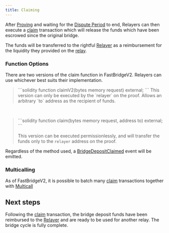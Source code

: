 ```yaml
---
title: Claiming
---
```


<!-- Reference Links -->
[relay]: https://rfq-contracts.synapseprotocol.com/contracts/interfaces/IFastBridgeV2.sol/interface.IFastBridgeV2.html#relayv2
[prove]: https://rfq-contracts.synapseprotocol.com/contracts/interfaces/IFastBridgeV2.sol/interface.IFastBridgeV2.html#provev2
[dispute]: https://rfq-contracts.synapseprotocol.com/contracts/interfaces/IFastBridge.sol/interface.IFastBridge.html#dispute
[claim]: https://rfq-contracts.synapseprotocol.com/contracts/interfaces/IFastBridgeV2.sol/interface.IFastBridgeV2.html#claimv2
[cancel]: https://rfq-contracts.synapseprotocol.com/contracts/interfaces/IFastBridgeV2.sol/interface.IFastBridgeV2.html#cancelv2
[proof]: https://rfq-contracts.synapseprotocol.com/contracts/interfaces/IFastBridgeV2.sol/interface.IFastBridgeV2.html#bridgetxdetails
[BridgeRequested]: https://rfq-contracts.synapseprotocol.com/contracts/interfaces/IFastBridge.sol/interface.IFastBridge.html#bridgerequested
[BridgeTransactionV2]: https://rfq-contracts.synapseprotocol.com/contracts/interfaces/IFastBridgeV2.sol/interface.IFastBridgeV2.html#bridgetransactionv2
[BridgeRelayed]: https://rfq-contracts.synapseprotocol.com/contracts/interfaces/IFastBridge.sol/interface.IFastBridge.html#bridgerelayed
[BridgeProofProvided]: https://rfq-contracts.synapseprotocol.com/contracts/interfaces/IFastBridge.sol/interface.IFastBridge.html#bridgeproofprovided
[Cancel Delay]: https://rfq-contracts.synapseprotocol.com/contracts/FastBridge.sol/contract.FastBridge.html#refund_delay
[Multicall]: https://rfq-contracts.synapseprotocol.com/contracts/interfaces/IMulticallTarget.sol/interface.IMulticallTarget.html

[Quoter API]: /docs/RFQ/Quoting/Quoter%20API/
[Dispute Period]: /docs/RFQ/Security/#dispute-period
[Quoting]: /docs/RFQ/Quoting
[Bridging]: /docs/RFQ/Bridging
[Relaying]: /docs/RFQ/Relaying
[Proving]: /docs/RFQ/Proving
[Claiming]: /docs/RFQ/Claiming
[Canceling]: /docs/RFQ/Canceling
[Security]: /docs/RFQ/Security
[Exclusivity]: /docs/RFQ/Exclusivity

[User]: /docs/RFQ/#entities
[Quoter]: /docs/RFQ/#entities
[Prover]: /docs/RFQ/#entities
[Relayer]: /docs/RFQ/#entities
[Guard]: /docs/RFQ/#entities
[Canceler]: /docs/RFQ/#entities

After [Proving] and waiting for the [Dispute Period] to end, Relayers can then execute a [claim] transaction which will release the funds which have been escrowed since the original bridge.

The funds will be transferred to the rightful [Relayer] as a reimbursement for the liquidity they provided on the [relay].


### Function Options

There are two versions of the claim function in FastBridgeV2. Relayers can use whichever best suits their implementation.

<div style={{ marginLeft: '20px' }}>
<blockquote>
```solidity
    function claimV2(bytes memory request) external;
```
This version can only be executed by the `relayer` on the proof. Allows an arbitrary `to` address as the recipient of funds.
</blockquote>
<br />
<blockquote>
```solidity
    function claim(bytes memory request, address to) external;
```


This version can be executed permissionlessly, and will transfer the funds only to the `relayer` address on the proof.
</blockquote>
</div>

Regardless of the method used, a [BridgeDepositClaimed](https://rfq-contracts.synapseprotocol.com/contracts/interfaces/IFastBridge.sol/interface.IFastBridge.html#bridgedepositclaimed) event will be emitted.

### Multicalling

As of FastBridgeV2, it is possible to batch many [claim] transactions together with [Multicall]


## Next steps

Following the [claim] transaction, the bridge deposit funds have been reimbursed to the [Relayer] and are ready to be used for another relay. The bridge cycle is fully complete.
